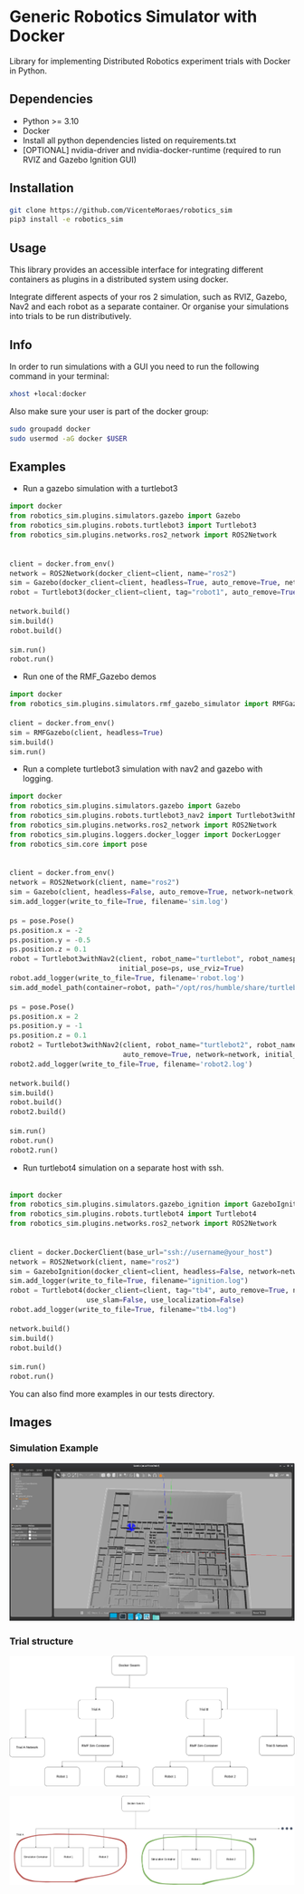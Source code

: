 # Generic Robotics Simulator with Docker

Library for implementing Distributed Robotics experiment trials with Docker in Python.

## Dependencies

- Python >= 3.10
- Docker
- Install all python dependencies listed on requirements.txt
- [OPTIONAL] nvidia-driver and nvidia-docker-runtime (required to run RVIZ and Gazebo Ignition GUI)

## Installation

```bash
git clone https://github.com/VicenteMoraes/robotics_sim 
pip3 install -e robotics_sim
```

## Usage

This library provides an accessible interface for integrating different containers as plugins in a distributed system using docker.

Integrate different aspects of your ros 2 simulation, such as RVIZ, Gazebo, Nav2 and each robot as a separate container.
    Or organise your simulations into trials to be run distributively.

## Info

In order to run simulations with a GUI you need to run the following command in your terminal:

```bash
xhost +local:docker
```

Also make sure your user is part of the docker group:

```bash
sudo groupadd docker
sudo usermod -aG docker $USER
```

## Examples

- Run a gazebo simulation with a turtlebot3

```python
import docker
from robotics_sim.plugins.simulators.gazebo import Gazebo
from robotics_sim.plugins.robots.turtlebot3 import Turtlebot3
from robotics_sim.plugins.networks.ros2_network import ROS2Network


client = docker.from_env()
network = ROS2Network(docker_client=client, name="ros2")
sim = Gazebo(docker_client=client, headless=True, auto_remove=True, network=network)
robot = Turtlebot3(docker_client=client, tag="robot1", auto_remove=True, network=network)

network.build()
sim.build()
robot.build()

sim.run()
robot.run()
```

- Run one of the RMF_Gazebo demos

```python
import docker
from robotics_sim.plugins.simulators.rmf_gazebo_simulator import RMFGazebo

client = docker.from_env()
sim = RMFGazebo(client, headless=True)
sim.build()
sim.run()
```

- Run a complete turtlebot3 simulation with nav2 and gazebo with logging.

```python
import docker
from robotics_sim.plugins.simulators.gazebo import Gazebo
from robotics_sim.plugins.robots.turtlebot3_nav2 import Turtlebot3withNav2
from robotics_sim.plugins.networks.ros2_network import ROS2Network
from robotics_sim.plugins.loggers.docker_logger import DockerLogger
from robotics_sim.core import pose


client = docker.from_env()
network = ROS2Network(client, name="ros2")
sim = Gazebo(client, headless=False, auto_remove=True, network=network, path_to_world="/opt/ros/humble/share/turtlebot3_gazebo/worlds/turtlebot3_world.world")
sim.add_logger(write_to_file=True, filename='sim.log')

ps = pose.Pose()
ps.position.x = -2
ps.position.y = -0.5
ps.position.z = 0.1
robot = Turtlebot3withNav2(client, robot_name="turtlebot", robot_namespace="turtlebot", auto_remove=True, network=network,
                           initial_pose=ps, use_rviz=True)
robot.add_logger(write_to_file=True, filename='robot.log')
sim.add_model_path(container=robot, path="/opt/ros/humble/share/turtlebot3_gazebo")

ps = pose.Pose()
ps.position.x = 2
ps.position.y = -1
ps.position.z = 0.1
robot2 = Turtlebot3withNav2(client, robot_name="turtlebot2", robot_namespace="turtlebot2", container_name="turtlebot2",
                            auto_remove=True, network=network, initial_pose=ps, use_rviz=True)
robot2.add_logger(write_to_file=True, filename='robot2.log')

network.build()
sim.build()
robot.build()
robot2.build()

sim.run()
robot.run()
robot2.run()
```

- Run turtlebot4 simulation on a separate host with ssh.
```python

import docker
from robotics_sim.plugins.simulators.gazebo_ignition import GazeboIgnition
from robotics_sim.plugins.robots.turtlebot4 import Turtlebot4
from robotics_sim.plugins.networks.ros2_network import ROS2Network


client = docker.DockerClient(base_url="ssh://username@your_host")
network = ROS2Network(client, name="ros2")
sim = GazeboIgnition(docker_client=client, headless=False, network=network, path_to_world="/workdir/map/cicmap.sdf")
sim.add_logger(write_to_file=True, filename="ignition.log")
robot = Turtlebot4(docker_client=client, tag="tb4", auto_remove=True, network=network, use_rviz=True, use_nav2=False,
                   use_slam=False, use_localization=False)
robot.add_logger(write_to_file=True, filename="tb4.log")

network.build()
sim.build()
robot.build()

sim.run()
robot.run()
```

You can also find more examples in our tests directory.

## Images

### Simulation Example
![hospital map](imgs/hospital_map.png) 

### Trial structure
![plugins](imgs/plugin.drawio.png)

![trials](imgs/sim.drawio.png)
